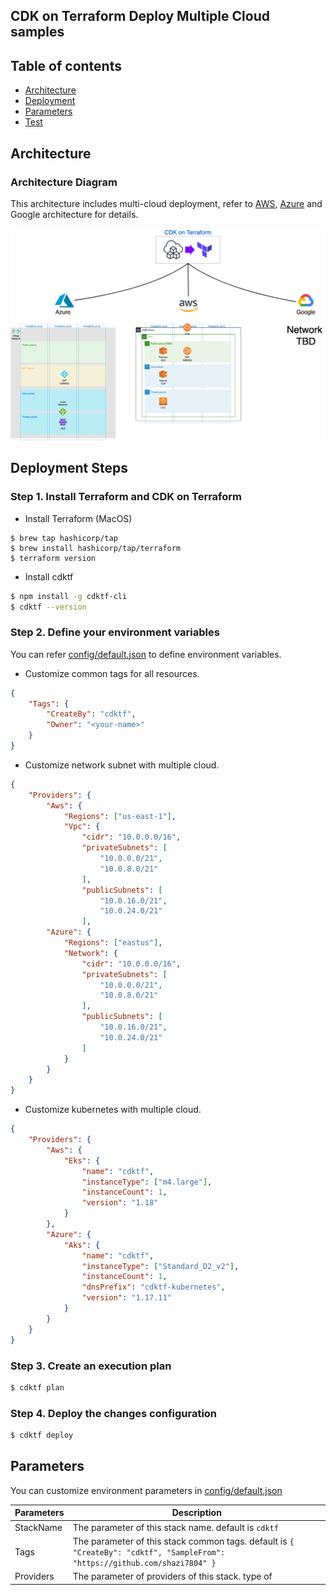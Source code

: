 ## CDK on Terraform Deploy Multiple Cloud samples


## Table of contents

- [Architecture](#architecture)
- [Deployment](#deployment-steps)
- [Parameters](#parameters)
- [Test](#test)

## Architecture
###  Architecture Diagram

This architecture includes multi-cloud deployment, refer to [AWS](./img/aws.png), [Azure](./img/azure.png) and Google architecture for details.

![architecture](./img/cdktf-multi-cloud-architecture.png)

## Deployment Steps
###  Step 1. Install Terraform and CDK on Terraform

- Install Terraform (MacOS)

```
$ brew tap hashicorp/tap
$ brew install hashicorp/tap/terraform
$ terraform version
```

- Install cdktf

```bash
$ npm install -g cdktf-cli
$ cdktf --version
```

###  Step 2. Define your environment variables

You can refer [config/default.json](https://github.com/shazi7804/cdktf-samples/blob/master/config/default.json) to define environment variables.

- Customize common tags for all resources.

```json
{
    "Tags": {
        "CreateBy": "cdktf",
        "Owner": "<your-name>"
    }
}
```

- Customize network subnet with multiple cloud.

```json
{
    "Providers": {
        "Aws": {
            "Regions": ["us-east-1"],
            "Vpc": {
                "cidr": "10.0.0.0/16",
                "privateSubnets": [
                    "10.0.0.0/21",
                    "10.0.8.0/21"
                ],
                "publicSubnets": [
                    "10.0.16.0/21",
                    "10.0.24.0/21"
                ],
        "Azure": {
            "Regions": ["eastus"],
            "Network": {
                "cidr": "10.0.0.0/16",
                "privateSubnets": [
                    "10.0.0.0/21",
                    "10.0.8.0/21"
                ],
                "publicSubnets": [
                    "10.0.16.0/21",
                    "10.0.24.0/21"
                ]
            }
        }
    }
}
```

- Customize kubernetes with multiple cloud.


```json
{
    "Providers": {
        "Aws": {
            "Eks": {
                "name": "cdktf",
                "instanceType": ["m4.large"],
                "instanceCount": 1,
                "version": "1.18"
            }
        },
        "Azure": {
            "Aks": {
                "name": "cdktf",
                "instanceType": ["Standard_D2_v2"],
                "instanceCount": 1,
                "dnsPrefix": "cdktf-kubernetes",
                "version": "1.17.11"
            }
        }
    }
}
```

###  Step 3. Create an execution plan

```bash
$ cdktf plan
```

###  Step 4. Deploy the changes configuration

```bash
$ cdktf deploy
```

## Parameters

You can customize environment parameters in [config/default.json](https://github.com/shazi7804/cdktf-samples/blob/master/config/default.json)

Parameters | Description
---------- | -----------
StackName | The parameter of this stack name. default is `cdktf`
Tags | The parameter of this stack common tags. default is `{ "CreateBy": "cdktf", "SampleFrom": "https://github.com/shazi7804" }`
Providers | The parameter of providers of this stack. type of 
